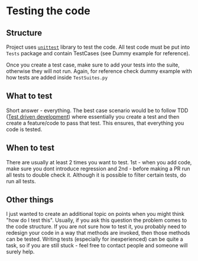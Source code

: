 # Testing the code

## Structure

Project uses [`unittest`](https://docs.python.org/3/library/unittest.html) library to test the code. All test code must be put into `Tests` package and contain TestCases (see Dummy example for reference). 

Once you create a test case, make sure to add your tests into the suite, otherwise they will not run. Again, for reference check dummy example with how tests are added inside `TestSuites.py`

## What to test

Short answer - everything. The best case scenario would be to follow TDD ([Test driven development](https://en.wikipedia.org/wiki/Test-driven_development)) where essentially you create a test and then create a feature/code to pass that test. This ensures, that everything you code is tested.

## When to test

There are usually at least 2 times you want to test. 1st - when you add code, make sure you dont introduce regression and 2nd - before making a PR run all tests to double check it. Although it is possible to filter certain tests, do run all tests.

## Other things

I just wanted to create an additional topic on points when you might think "how do I test this". Usually, if you ask this question the problem comes to the code structure. If you are not sure how to test it, you probably need to redesign your code in a way that methods are invoked, then those methods can be tested. Writing tests (especially for inexperienced) can be quite a task, so if you are still stuck - feel free to contact people and someone will surely help.